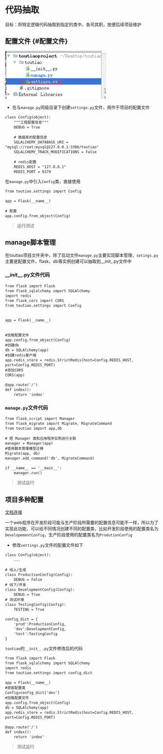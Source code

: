 # 代码抽取

目标：将特定逻辑代码抽取到指定的类中，各司其职，放便后续项目维护

## 配置文件 {#配置文件}

![](/assets/setting文件.png)

* 在与`manage.py`同级目录下创建`settings.py`文件，用作于项目的配置文件

```
class Config(object):
    """工程配置信息"""
    DEBUG = True

    # 数据库的配置信息
    SQLALCHEMY_DATABASE_URI = "mysql://root:mysql@127.0.0.1:3306/toutiao"
    SQLALCHEMY_TRACK_MODIFICATIONS = False

    # redis配置
    REDIS_HOST = "127.0.0.1"
    REDIS_PORT = 6379
```

在`manage.py`中引入`Config`类，直接使用

```
from toutiao.settings import Config

app = Flask(__name__)

# 配置
app.config.from_object(Config)
```

> 运行测试

## manage脚本管理

在toutiao项目文件夹中，除了启动文件`manage.py`主要实现脚本管理，`setings.py`主要是配置文件，flask，db等实例创建可以抽取到\_\__init_\_.py文件中

### \_\__init_\_\_.py文件代码

```
from flask import Flask
from flask_sqlalchemy import SQLAlchemy
import redis
from flask_cors import CORS
from toutiao.settings import Config


app = Flask(__name__)


#加载配置文件
app.config.from_object(Config)
#创建db
db = SQLAlchemy(app)
#创建redis客户端
app.redis_store = redis.StrictRedis(host=Config.REDIS_HOST, port=Config.REDIS_PORT)
#添加CORS
CORS(app)

@app.route('/')
def index():
    return 'index'
```

### `manage.py`文件代码

```
from flask_script import Manager
from flask_migrate import Migrate, MigrateCommand
from toutiao import app,db

# 把 Manager 类和应用程序实例进行关联
manager = Manager(app)
#使用脚本管理模型迁移
Migrate(app, db)
manager.add_command('db', MigrateCommand)

if __name__ == '__main__':
    manager.run()
```

> 测试运行

## 项目多种配置

[文档连接](http://docs.jinkan.org/docs/flask/config.html#id7)

一个web程序在开发阶段可能与生产阶段所需要的配置信息可能不一样，所以为了实现此功能，可以给不同情况创建不同的配置类，比如开发阶段使用的配置类名为`DevelopementConfig`，生产阶段使用的配置类名为`ProdutionConfig`

* 修改`settings.py`文件的配置文件如下

```
class Config(object):
    ...

# 线上/生成
class ProductionConfig(Config):
    DEBUG = False
# 线下/开发
class DevelopmentConfig(Config):
    DEBUG = True
# 测试环境
class TestingConfig(Config):
    TESTING = True

config_dict = {
    'prod':ProductionConfig,
    'dev':DevelopmentConfig,
    'test':TestingConfig
}
```

`toutiao`的`__init__.py`文件修改后的代码

```
from flask import Flask
from flask_sqlalchemy import SQLAlchemy
import redis
from toutiao.settings import config_dict

app = Flask(__name__)
#获取配置类
Config=config_dict['dev']
#加载配置文件
app.config.from_object(Config)
db = SQLAlchemy(app)
app.redis_store = redis.StrictRedis(host=Config.REDIS_HOST, port=Config.REDIS_PORT)

@app.route('/')
def index():
    return 'index'
```

> 测试运行



